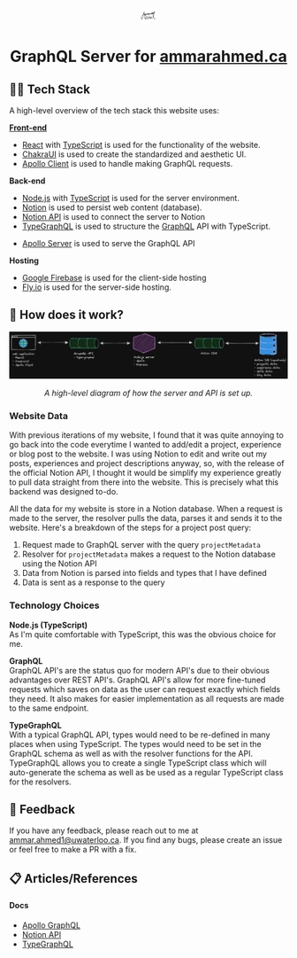 <p align="center">
    <img width="30"  alt="ammarahmed.ca Website Logo" src="./images/LogoIcon.png?raw=true">
</p>
<h1 align="center">GraphQL Server for <a href="https://ammarahmed.ca">ammarahmed.ca</a></h1>

## 👨‍💻 Tech Stack

A high-level overview of the tech stack this website uses:

[**Front-end**](https://github.com/ammar-ahmed22/ammarahmedca)

- [React](https://reactjs.org/) with [TypeScript](https://www.typescriptlang.org/) is used for the functionality of the website.
- [ChakraUI](https://chakra-ui.com/) is used to create the standardized and aesthetic UI.
- [Apollo Client](https://www.apollographql.com/docs/react/) is used to handle making GraphQL requests.

**Back-end**

- [Node.js](https://nodejs.org/en/) with [TypeScript](https://www.typescriptlang.org/) is used for the server environment.
- [Notion](https://www.notion.so/product?fredir=1) is used to persist web content (database).
- [Notion API](https://developers.notion.com/) is used to connect the server to Notion
- [TypeGraphQL](https://typegraphql.com/docs/getting-started.html) is used to structure the [GraphQL](https://graphql.org/) API with TypeScript.
<!-- - [MongoDB](https://www.mongodb.com/) is used to persist user and game data.
- [Typegoose](https://typegoose.github.io/typegoose/) is used to structure MongoDB data. -->
- [Apollo Server](https://www.apollographql.com/docs/apollo-server/) is used to serve the GraphQL API

**Hosting**

- [Google Firebase](https://firebase.google.com/) is used for the client-side hosting
- [Fly.io](https://fly.io/docs/) is used for the server-side hosting.

## 🔧 How does it work?

<p align="center">
    <img width="800"  alt="server architecture for ammarahmed.ca" src="./images/ammarahmedca-server-diagram.png?raw=true">
</p>
<p align="center" >
  <em>A high-level diagram of how the server and API is set up.</em>
</p>

<!-- There are two distinct sections of this back-end. The first has to do with the website data such as blog posts, projects information, skills and experience. The second has to do with the chess game that is currently being implemented. -->

### Website Data

With previous iterations of my website, I found that it was quite annoying to go back into the code everytime I wanted to add/edit a project, experience or blog post to the website. I was using Notion to edit and write out my posts, experiences and project descriptions anyway, so, with the release of the official Notion API, I thought it would be simplify my experience greatly to pull data straight from there into the website. This is precisely what this backend was designed to-do.

All the data for my website is store in a Notion database. When a request is made to the server, the resolver pulls the data, parses it and sends it to the website. Here's a breakdown of the steps for a project post query:

1. Request made to GraphQL server with the query `projectMetadata`
2. Resolver for `projectMetadata` makes a request to the Notion database using the Notion API
3. Data from Notion is parsed into fields and types that I have defined
4. Data is sent as a response to the query

<!-- ### Chess Game

As a way for me to get better at my full-stack skills as well as spend some time on a fun project, I decided to add a chess game feature to my website which is still in progress. The general idea is that visitors to my website can create an account and play a no time limit chess game against me. Users would initiate a game and then I'd be notified of this. After each move, the opponent is notifed by email that their opponent has made their move and they can come back to play theirs.

All the game logic on the front-end is also implemnted by me as a learning exercise.

The back-end architecture for the game uses MongoDB to store user and game data. The GraphQL API is authenticated using json web tokens (JWT). -->

### Technology Choices

**Node.js (TypeScript)**<br />
As I'm quite comfortable with TypeScript, this was the obvious choice for me.

**GraphQL** <br />
GraphQL API's are the status quo for modern API's due to their obvious advantages over REST API's. GraphQL API's allow for more fine-tuned requests which saves on data as the user can request exactly which fields they need. It also makes for easier implementation as all requests are made to the same endpoint.

**TypeGraphQL** <br />
With a typical GraphQL API, types would need to be re-defined in many places when using TypeScript. The types would need to be set in the GraphQL schema as well as with the resolver functions for the API. TypeGraphQL allows you to create a single TypeScript class which will auto-generate the schema as well as be used as a regular TypeScript class for the resolvers.

## 💬 Feedback

If you have any feedback, please reach out to me at ammar.ahmed1@uwaterloo.ca. If you find any bugs, please create an issue or feel free to make a PR with a fix.

## 📋 Articles/References

#### Docs

- [Apollo GraphQL](https://www.apollographql.com/docs/)
- [Notion API](https://developers.notion.com/reference/intro)
- [TypeGraphQL](https://typegraphql.com/docs/getting-started.html)
<!-- - [Typegoose](https://typegoose.github.io/typegoose/) -->

<!-- #### Chess (Coming soon...)

- [JWT Frontend Token Authentication](https://medium.com/ovrsea/token-authentication-with-react-and-apollo-client-a-detailed-example-a3cc23760e9)
- [GraphQL Authentication](https://www.youtube.com/watch?v=dBuU61ABEDs)
- [FEN Strings for Chess games](https://en.wikipedia.org/wiki/Forsyth%E2%80%93Edwards_Notation)
- [FEN Generator for testing](http://www.netreal.de/Forsyth-Edwards-Notation/index.php) -->
<!-- - [Google Authentication](https://dev.to/sivaneshs/add-google-login-to-your-react-apps-in-10-mins-4del)
- [Backend Authentication with Google](https://developers.google.com/identity/sign-in/web/backend-auth) -->
